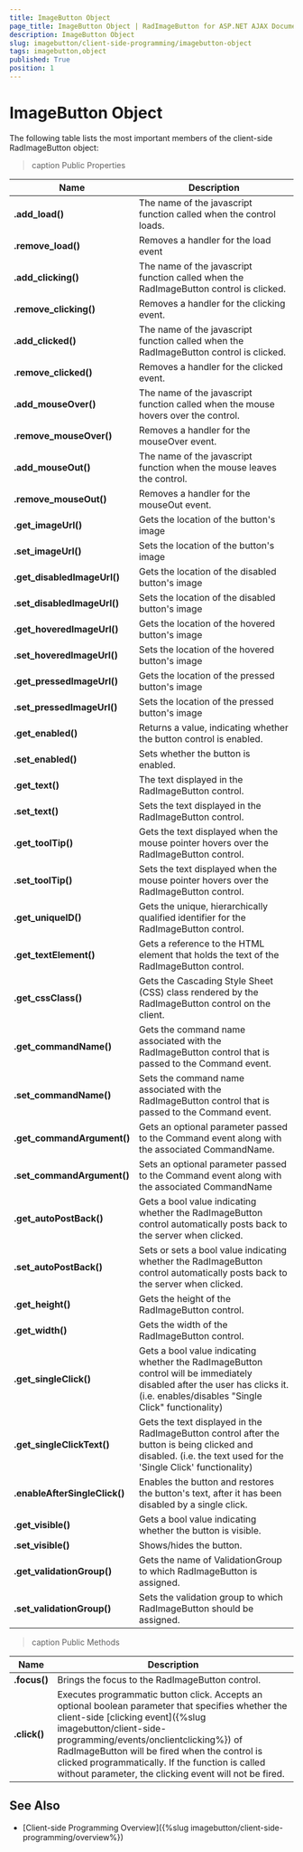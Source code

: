 ```yaml
---
title: ImageButton Object
page_title: ImageButton Object | RadImageButton for ASP.NET AJAX Documentation
description: ImageButton Object
slug: imagebutton/client-side-programming/imagebutton-object
tags: imagebutton,object
published: True
position: 1
---
```


# ImageButton Object

The following table lists the most important members of the client-side RadImageButton object:

>caption Public Properties

| Name | Description |
| ------ | ------ |
| **.add_load()** |The name of the javascript function called when the control loads.|
| **.remove_load()** |Removes a handler for the load event|
| **.add_clicking()** |The name of the javascript function called when the RadImageButton control is clicked.|
| **.remove_clicking()** |Removes a handler for the clicking event.|
| **.add_clicked()** |The name of the javascript function called when the RadImageButton control is clicked.|
| **.remove_clicked()** |Removes a handler for the clicked event.|
| **.add_mouseOver()** |The name of the javascript function called when the mouse hovers over the control.|
| **.remove_mouseOver()** |Removes a handler for the mouseOver event.|
| **.add_mouseOut()** |The name of the javascript function when the mouse leaves the control.|
| **.remove_mouseOut()** |Removes a handler for the mouseOut event.|
| **.get_imageUrl()** |Gets the location of the button's image|
| **.set_imageUrl()** |Sets the location of the button's image|
| **.get_disabledImageUrl()** |Gets the location of the disabled button's image|
| **.set_disabledImageUrl()** |Sets the location of the disabled button's image|
| **.get_hoveredImageUrl()** |Gets the location of the hovered button's image|
| **.set_hoveredImageUrl()** |Sets the location of the hovered button's image|
| **.get_pressedImageUrl()** |Gets the location of the pressed button's image|
| **.set_pressedImageUrl()** |Sets the location of the pressed button's image|
| **.get_enabled()** |Returns a value, indicating whether the button control is enabled.|
| **.set_enabled()** |Sets whether the button is enabled.|
| **.get_text()** |The text displayed in the RadImageButton control.|
| **.set_text()** |Sets the text displayed in the RadImageButton control.|
| **.get_toolTip()** |Gets the text displayed when the mouse pointer hovers over the RadImageButton control.|
| **.set_toolTip()** |Sets the text displayed when the mouse pointer hovers over the RadImageButton control.|
| **.get_uniqueID()** |Gets the unique, hierarchically qualified identifier for the RadImageButton control.|
| **.get_textElement()** |Gets a reference to the HTML element that holds the text of the RadImageButton control.|
| **.get_cssClass()** |Gets the Cascading Style Sheet (CSS) class rendered by the RadImageButton control on the client.|
| **.get_commandName()** |Gets the command name associated with the RadImageButton control that is passed to the Command event.|
| **.set_commandName()** |Sets the command name associated with the RadImageButton control that is passed to the Command event.|
| **.get_commandArgument()** |Gets an optional parameter passed to the Command event along with the associated CommandName.|
| **.set_commandArgument()** |Sets an optional parameter passed to the Command event along with the associated CommandName|
| **.get_autoPostBack()** |Gets a bool value indicating whether the RadImageButton control automatically posts back to the server when clicked.|
| **.set_autoPostBack()** |Sets or sets a bool value indicating whether the RadImageButton control automatically posts back to the server when clicked.|
| **.get_height()** |Gets the height of the RadImageButton control.|
| **.get_width()** |Gets the width of the RadImageButton control.|
| **.get_singleClick()** |Gets a bool value indicating whether the RadImageButton control will be immediately disabled after the user has clicks it.(i.e. enables/disables "Single Click" functionality)|
| **.get_singleClickText()** |Gets the text displayed in the RadImageButton control after the button is being clicked and disabled. (i.e. the text used for the 'Single Click' functionality)|
| **.enableAfterSingleClick()** |Enables the button and restores the button's text, after it has been disabled by a single click.|
| **.get_visible()** |Gets a bool value indicating whether the button is visible.|
| **.set_visible()** |Shows/hides the button.|
| **.get_validationGroup()** |Gets the name of ValidationGroup to which RadImageButton is assigned.|
| **.set_validationGroup()** |Sets the validation group to which RadImageButton should be assigned.|


>caption Public Methods

| Name | Description |
| ------ | ------ |
| **.focus()** |Brings the focus to the RadImageButton control.|
| **.click()** |Executes programmatic button click. Accepts an optional boolean parameter that specifies whether the client-side [clicking event]({%slug imagebutton/client-side-programming/events/onclientclicking%}) of RadImageButton will be fired when the control is clicked programmatically. If the function is called without parameter,	the clicking event will not be fired.|

## See Also

 * [Client-side Programming Overview]({%slug imagebutton/client-side-programming/overview%})
 